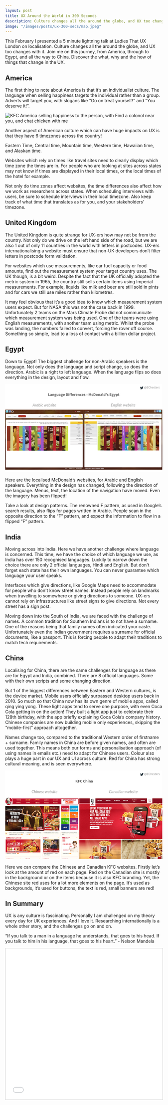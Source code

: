 ```yaml
---
layout: post
title: UX Around the World in 300 Seconds
description: Culture changes all the around the globe, and UX too changes with it. Join me on this journey, from America, through to Egypt, and all the way to China. Discover the what, why and the how of things that change in the UX.
image: "/images/posts/ux-300-secs/map.jpeg"
---
```


<p class="summary text-left">This February I presented a 5 minute lightning talk at Ladies That UX London on localisation. Culture changes all the around the globe, and UX too changes with it. Join me on this journey, from America, through to Egypt, and all the way to China. Discover the what, why and the how of things that change in the UX.</p>

## America

The first thing to note about America is that it’s an individualist culture. The language when selling happiness targets the individual rather than a group. Adverts will target you, with slogans like “Go on treat yourself!” and “You deserve it!”.

<img src="/images/posts/ux-300-secs/US-KFC.gif" alt="KFC America selling happiness to the person, with Find a colonol near you, and chat chicken with me"/>

Another aspect of American culture which can have huge impacts on UX is that they have 6 timezones across the country! 

<p class="sidenote">Eastern Time, Central time, Mountain time, Western time, Hawaiian time, and Alaskan time.</p>

Websites which rely on times like travel sites need to clearly display which time zone the times are in. For people who are looking at sites across states may not know if times are displayed in their local times, or the local times of the hotel for example. 

Not only do time zones affect websites, the time differences also affect how we work as researchers across states. When scheduling interviews with users, be sure to schedule interviews in their local timezone. Also keep track of what time that translates as for you, and your stakeholders' timezone.


## United Kingdom

The United Kingdom is quite strange for UX-ers how may not be from the country. Not only do we drive on the left hand side of the road, but we are also 1 out of only 11 countries in the world with letters in postcodes. UX-ers internationalising a website must ensure that non-UK developers don’t filter letters in postcode form validation.

For websites which use measurements, like car fuel capacity or food amounts, find out the measurement system your target country uses. The UK though, is a bit weird. Despite the fact that the UK officially adopted the metric system in 1965, the country still sells certain items using Imperial measurements. For example, liquids like milk and beer are still sold in pints and for cars we still use miles rather than kilometres.

It may feel obvious that it’s a good idea to know which measurement system users expect. But for NASA this was not the case back in 1999. Unfortunately 2 teams on the Mars Climate Probe did not communicate which measurement system was being used. One of the teams were using English measurements, with another team using metric. Whilst the probe was landing, the numbers failed to convert, forcing the rover off course. Something so simple, lead to a loss of contact with a billion dollar project.

## Egypt

Down to Egypt! The biggest challenge for non-Arabic speakers is the language. Not only does the language and script change, so does the direction. Arabic is a right to left language. When the language flips so does everything in the design, layout and flow. 

<img src="/images/posts/ux-300-secs/Slide6.png" alt="Egyptian McDonald's websites for English and Arabic, displaying how the whole page flips when translated"/>

Here are the localised McDonald’s websites, for Arabic and English speakers. Everything in the design has changed, following the direction of the language. Menus, text, the location of the navigation have moved. Even the imagery has been flipped!

Take a look at design patterns. The renowned F pattern, as used in Google’s search results, also flips for pages written in Arabic. People scan in the opposite direction to the “F” pattern, and expect the information to flow in a flipped “F” pattern. 

## India 

Moving across into India. Here we have another challenge where language is concerned. This time, we have the choice of which language we use, as India has over 150 recognised languages. Luckily to narrow down the choice there are only 2 official languages, Hindi and English. But don't forget each state has their own languages. You can never guarantee which language your user speaks.

Interfaces which give directions, like Google Maps need to accommodate for people who don't know street names. Instead people rely on landmarks when travelling to somewhere or giving directions to someone. UX-ers cannot rely on infrastructures like street signs to give directions. Not every street has a sign post. 

Moving down into the South of India, we are faced with the challenge of names. A common tradition for Southern Indians is to not have a surname. One of the reasons being that family names often indicated your caste. Unfortunately even the Indian government requires a surname for official documents, like a passport. This is forcing people to adapt their traditions to match tech requirements.

## China

Localising for China, there are the same challenges for language as there are for Egypt and India, combined. There are 8 official languages. Some with their own scripts and some changing direction.

But 1 of the biggest differences between Eastern and Western cultures, is the device market. Mobile users officially surpassed desktop users back in 2010. So much so that China now has its own genre of mobile apps, called qing ying yong. These light apps tend to serve one purpose, with even Coca Cola getting in on the action! They built a light app just to celebrate their 128th birthday, with the app briefly explaining Coca Cola’s company history. Chinese companies are now building mobile only experiences, skipping the “mobile-first” approach altogether.

Names change too, compared to the traditional Western order of firstname + surname. Family names in China are before given names, and often are used together. This means both our forms and personalisation approach (of using names in emails etc.) need to adapt for Chinese users. 
Colour also plays a huge part in our UX and UI across culture. Red for China has strong cultural meaning, and is seen everywhere. 

<img src="/images/posts/ux-300-secs/Slide10.png" alt="Comparison of the Chinese KFC website to the Canadian website. The Chinese site has more red in the elements rather than just backgrounds. Canadian website has a lot less adverts on the page and is less dense in information."/>

Here we can compare the Chinese and Canadian KFC websites. Firstly let’s look at the amount of red on each page. Red on the Canadian site is mostly in the background or on the items because it is also KFC branding. Yet, the Chinese site red uses for a lot more elements on the page. It’s used as backgrounds, it’s used for buttons, the text is red, small banners are red!

## In Summary

UX is any culture is fascinating. Personally I am challenged on my theory every day for UK experiences. And I love it. Researching internationally is a whole other story, and the challenges go on and on. 

<p class="sidenote">“If you talk to a man in a language he understands, that goes to his head. If you talk to him in his language, that goes to his heart.” - Nelson Mandela</p>

<iframe src="//www.slideshare.net/slideshow/embed_code/key/JmNpdUq3CzDaoE" width="595" height="485" frameborder="0" marginwidth="0" marginheight="0" scrolling="no" style="border:1px solid #CCC; border-width:1px; margin-bottom:5px; max-width: 100%;" allowfullscreen> </iframe>


